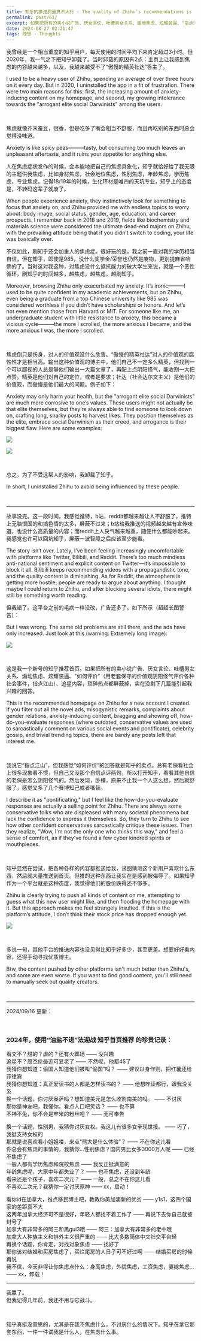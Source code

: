 ```yaml
---
title: 知乎的推送质量真不太行 - The quality of Zhihu’s recommendations is really not that good.
permalink: post/61/
excerpt: 如果把所有的卖小说广告、厌女言论、吐槽男女关系、煽动焦虑、炫耀装逼、"指点江山"（用老套保守的价值观阴阳怪气评价各种社会事件）、追星内容，琐碎热点都屏蔽掉，实在没剩下几篇能引起我兴趣的回答。<br> If I were to block all the ads for novels, misogynistic comments, rants about gender relations, anxiety-inducing posts, show-offs, self-righteousness (using outdated conservative values to cynically judge various social events), fan content, and trivial trending topics, there’d be barely any responses left that interest me.
date: 2024-08-27 02:21:47
tags: 随想 - Thoughts
---
```


我曾经是一个相当重度的知乎用户，每天使用的时间平均下来肯定超过3小时。但2020年，我一气之下把知乎卸载了。当时卸载的原因有2点：主页上让我感到焦虑的内容越来越多，以及，我越来越受不了“傲慢的精英社达”答主了。

I used to be a heavy user of Zhihu, spending an average of over three hours on it every day. But in 2020, I uninstalled the app in a fit of frustration. There were two main reasons for this: first, the increasing amount of anxiety-inducing content on my homepage, and second, my growing intolerance towards the "arrogant elite social Darwinists" among the users.

<br>

焦虑就像芥末蚕豆，很香，但是吃多了嘴会相当不舒服，而且再吃别的东西时总会觉得没味道。

Anxiety is like spicy peas———tasty, but consuming too much leaves an unpleasant aftertaste, and it ruins your appetite for anything else.

人在焦虑症状发作的时候，会本能地把自己的焦虑具象化，知乎就恰好给了我无限的主题供我焦虑，比如身材焦虑，社会地位焦虑，性别焦虑，年龄焦虑，学历焦虑，专业焦虑。记得18/19年的时候，生化环材是唯四的天坑专业，知乎上的态度是，不转码这辈子就废了。

When people experience anxiety, they instinctively look for something to focus that anxiety on, and Zhihu provided me with endless topics to worry about: body image, social status, gender, age, education, and career prospects. I remember back in 2018 and 2019, fields like biochemistry and materials science were considered the ultimate dead-end majors on Zhihu, with the prevailing attitude being that if you didn’t switch to coding, your life was basically over.

不仅如此，刷知乎还会加重人的焦虑症。很好玩的是，我之前一直对我的学历相当自信，但在知乎，即使是985，没什么奖学金/荣誉也仍然是废物，更别提麻省哈佛的了。当时这对我这种，对焦虑没什么抵抗能力的破大学生来说，就是一个恶性循环，刷知乎的时间越多，越焦虑，越焦虑，越刷知乎。

Moreover, browsing Zhihu only exacerbated my anxiety. It’s ironic———I used to be quite confident in my academic achievements, but on Zhihu, even being a graduate from a top Chinese university like 985 was considered worthless if you didn’t have scholarships or honors. And let’s not even mention those from Harvard or MIT. For someone like me, an undergraduate student with little resistance to anxiety, this became a vicious cycle———the more I scrolled, the more anxious I became, and the more anxious I was, the more I scrolled.

<br>

焦虑倒只是伤身，对人的价值观没什么危害。“傲慢的精英社达”对人的价值观的腐蚀性才是相当高。输出这种价值观的博主中，他们自己不一定多么精英，但找到一个可以鄙视的人总是够他们输出一大篇文章了，再配上点阴阳怪气，能收割一大把点赞。精英是他们对自己的定位，或者是要求；社达（社会达尔文主义）是他们的价值观，而傲慢是他们最大的问题。例子如下：

Anxiety may only harm your health, but the "arrogant elite social Darwinists" are much more corrosive to one’s values. These users might not actually be that elite themselves, but they’re always able to find someone to look down on, crafting long, snarky posts to harvest likes. They position themselves as the elite, embrace social Darwinism as their creed, and arrogance is their biggest flaw. Here are some examples:

![](1.png)

![](3.png)

<br>

总之，为了不受这帮人的影响，我卸载了知乎。

In short, I uninstalled Zhihu to avoid being influenced by these people.

<br>

---

故事没完。这一段时间，我感觉推特，b站，reddit都越来越让人不舒服了，推特上无脑恨国的和搞色情的太多，屏蔽不过来；b站给我推送的视频越来越有宣传味道，也没什么高质量的内容；而reddit上人戾气越来越重，随便什么都能吵起来。我感觉也许可以回坑知乎，屏蔽一波智障之后应该至少能看。

The story isn’t over. Lately, I’ve been feeling increasingly uncomfortable with platforms like Twitter, Bilibili, and Reddit. There’s too much mindless anti-national sentiment and explicit content on Twitter—it’s impossible to block it all. Bilibili keeps recommending videos with a propagandistic tone, and the quality content is diminishing. As for Reddit, the atmosphere is getting more hostile; people are ready to argue about anything. I thought maybe I could return to Zhihu, and after blocking several idiots, there might still be something worth reading.

但我错了。这平台之前的毛病一样没改，广告还多了。如下所示（超超长图警告）：

But I was wrong. The same old problems are still there, and the ads have only increased. Just look at this (warning: Extremely long image):

![](2.png)

<br>

这是我一个新号的知乎推荐首页。如果把所有的卖小说广告、厌女言论、吐槽男女关系、煽动焦虑、炫耀装逼、"如何评价"（用老套保守的价值观阴阳怪气评价各种社会事件，指点江山）、追星内容，琐碎热点都屏蔽掉，实在没剩下几篇能引起我兴趣的回答。

This is the recommended homepage on Zhihu for a new account I created. If you filter out all the novel ads, misogynistic remarks, complaints about gender relations, anxiety-inducing content, bragging and showing off, how-do-you-evaluate responses (where outdated, conservative values are used to sarcastically comment on various social events and pontificate), celebrity gossip, and trivial trending topics, there are barely any posts left that interest me.

<br>

我说它“指点江山”，但我感觉“如何评价”的回答就是知乎的卖点。总有老保看社会上很多现象看不惯，但自己又没那个自信点评两句，所以打开知乎，看看其他自信的老保是怎么阴阳怪气的。然后发现，卧槽，原来不止我一个人这么想，然后就舒服了，感觉又多了几个赛博知己或者嘴替。

I describe it as "pontificating," but I feel like the how-do-you-evaluate responses are actually a selling point for Zhihu. There are always some conservative folks who are displeased with many societal phenomena but lack the confidence to express it themselves. So, they turn to Zhihu to see how other confident conservatives sarcastically critique these issues. Then they realize, "Wow, I'm not the only one who thinks this way," and feel a sense of comfort, as if they've found a few cyber kindred spirits or mouthpieces.

<br>

知乎显然在尝试，把各种各样的内容都推送给我，试图猜测这个新用户喜欢什么东西，然后就大量推送到首页。但推的这种东西让我实在是感到被侮辱了。如果知乎作为一个平台就是这种态度，我觉得他们的股价跌得还不够多。

Zhihu is clearly trying to push all kinds of content on me, attempting to guess what this new user might like, and then flooding the homepage with it. But this approach makes me feel strangely insulted. If this is the platform’s attitude, I don’t think their stock price has dropped enough yet.

![](4.png)

<br>

多说一句，其他平台的推送内容也没见得比知乎好多少，甚至更差。想要好好看内容，还得手动寻找优质博主。

Btw, the content pushed by other platforms isn't much better than Zhihu's, and some are even worse. If you want to find good content, you'll still need to manually seek out quality creators.

<br>

---

2024/09/16 更新：

<br>

### 2024年，使用“油盐不进”法迎战 知乎首页推荐 的珍贵记录：

看文不？甜的？虐的？还有火葬场 —— 没兴趣  
追星不？周杰伦最近可显老了 —— 不然呢，他都45了  
我猜你想知道：偷国人知道他们被叫“偷国”吗？ —— 建议以身作则，把红薯还给菲律宾  
我猜你想知道：真正爱读书的人都是怎样读书的？ —— 他想咋读都行，跟我没关系  
换一个话题，你讨厌盎萨吗？想知道美元是怎么收割南美的吗。 —— 不讨厌  
那你是神友吧，我懂你。看点人口吧笑话？ —— 也不算  
不神不兔，你不会是牢米的粉丝吧？ —— 无可奉告  

换一个话题，性别男，我猜你讨厌女权。我这儿有很多女拳现世报。 —— 巧了，我挺支持女权的  
那就是说喜欢看小姐姐喽，来点“熊大是什么体验”？ —— 不在你这儿看  
你总会有焦虑的事情的，我猜你…性别焦虑？国内男比女多3000万人呢 —— 已经不焦虑了  
一般人都有学历焦虑和院校焦虑 —— 我反正挺满意的  
年龄焦虑呢，大家中年都失业了？ —— 也不焦虑，还没到年龄  
看来还是个孩子，喜欢二次元？ —— 一般，总之不在你这儿看  
不喜欢二次元？我猜你一定讨厌原神 —— xx，启动！  

看你id在加拿大，推点移民博主吧，教教你美加澳新的优劣 —— y1s1，这四个国家的差距真不大  
这两年加拿大经济可不是很好，年轻人都找不着工作了 —— 再说下去你自己就被封号了  
加拿大有非常多的阿三和黑gui3哦 —— 阿三：加拿大有非常多的老中哦  
加拿大人种族主义和排外主义很严重的  —— 比大多数简体中文社交平台轻  
再换个话题，你肯定，对找对象焦虑 —— 找好了  
那你该对结婚和买房焦虑了，买烂尾房的人日子可不好过啊 —— 结婚买房的时候再说  
我不信，今天非得让你焦虑点什么：身高焦虑，外貌焦虑，工资焦虑，婆媳焦虑... —— xx，卸载！  

---

我赢了。  
但我记得几年前，我还不用与它战斗。

<br>

知乎真挺没意思的，尤其是在我不焦虑什么，不讨厌什么的情况下。知乎在拿它那套东西，一件一件试我是什么人，在焦虑什么事。
